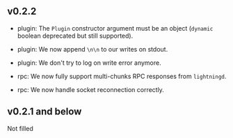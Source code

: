 ## v0.2.2

- plugin: The `Plugin` constructor argument must be an object (`dynamic` boolean
    deprecated but still supported).
- plugin: We now append `\n\n` to our writes on stdout.
- plugin: We don't try to log on write error anymore.

- rpc: We now fully support multi-chunks RPC responses from `lightningd`.
- rpc: We now handle socket reconnection correctly.

## v0.2.1 and below

Not filled
